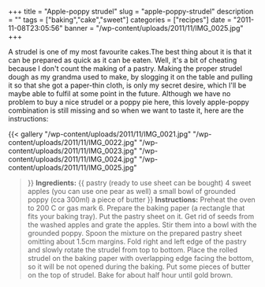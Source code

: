 +++
title = "Apple-poppy strudel"
slug = "apple-poppy-strudel"
description = ""
tags = ["baking","cake","sweet"]
categories = ["recipes"]
date = "2011-11-08T23:05:56"
banner = "/wp-content/uploads/2011/11/IMG_0025.jpg"
+++

A strudel is one of my most favourite cakes.The best thing about it is that it can be prepared as quick as it can be eaten. Well, it's a bit of
cheating because I don't count the making of a pastry. Making the proper strudel dough as my
grandma used to make, by slogging it on the table and pulling it so that she got a paper-thin
cloth, is only my secret desire, which I'll be maybe able to fulfil at some point in the future.
Although we have no problem to buy a nice strudel or a poppy pie here, this lovely apple-poppy
combination is still missing and so when we want to taste it, here are the instructions:

{{< gallery
    "/wp-content/uploads/2011/11/IMG_0021.jpg"
    "/wp-content/uploads/2011/11/IMG_0022.jpg"
    "/wp-content/uploads/2011/11/IMG_0023.jpg"
    "/wp-content/uploads/2011/11/IMG_0024.jpg"
    "/wp-content/uploads/2011/11/IMG_0025.jpg"
>}}
**Ingredients:**
{{ pastry (ready to use sheet can be bought)
4 sweet apples (you can use one pear as well)
a small bowl of grounded poppy (cca 300ml)
a piece of butter }}
**Instructions:**
Preheat the oven to 200 C or gas mark 6. Prepare the baking paper (a rectangle that fits your baking
tray). Put the pastry sheet on it. Get rid of seeds from the washed apples and grate the apples.
Stir them into a bowl with the grounded poppy. Spoon the mixture on the prepared pastry sheet
omitting about 1.5cm margins. Fold right and left edge of the pastry and slowly rotate the strudel
from top to bottom. Place the rolled strudel on the baking paper with overlapping edge facing the
bottom, so it will be not opened during the baking. Put some pieces of butter on the top of
strudel. Bake for about half hour until gold brown.

